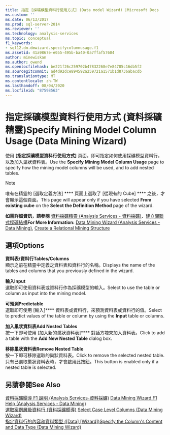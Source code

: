 ```yaml
---
title: 指定 [採礦模型資料行使用方式] (Data model Wizard) |Microsoft Docs
ms.custom: ''
ms.date: 06/13/2017
ms.prod: sql-server-2014
ms.reviewer: ''
ms.technology: analysis-services
ms.topic: conceptual
f1_keywords:
- sql12.dm.dmwizard.specifycolumnusage.f1
ms.assetid: 41a9867e-e055-495b-ba40-0a7ffaf57604
author: minewiskan
ms.author: owend
ms.openlocfilehash: be221f26c259702b47832268e7e84785c16db5f2
ms.sourcegitcommit: ad4d92dce894592a259721a1571b1d8736abacdb
ms.translationtype: MT
ms.contentlocale: zh-TW
ms.lasthandoff: 08/04/2020
ms.locfileid: "87598563"
---
```

# <a name="specify-mining-model-column-usage-data-mining-wizard"></a><span data-ttu-id="3d01a-102">指定採礦模型資料行使用方式 (資料採礦精靈)</span><span class="sxs-lookup"><span data-stu-id="3d01a-102">Specify Mining Model Column Usage (Data Mining Wizard)</span></span>
  <span data-ttu-id="3d01a-103">使用 **[指定採礦模型資料行使用方式]** 頁面，即可指定如何使用採礦模型資料行，以及加入巢狀資料表。</span><span class="sxs-lookup"><span data-stu-id="3d01a-103">Use the **Specify Mining Model Column Usage** page to specify how the mining model columns will be used, and to add nested tables.</span></span>  
  
> [!NOTE]  
>  <span data-ttu-id="3d01a-104">唯有在精靈的 [選取定義方法] \*\*\*\* 頁面上選取了 [從現有的 Cube] \*\*\*\* 之後，才會顯示這個頁面。</span><span class="sxs-lookup"><span data-stu-id="3d01a-104">This page will appear only if you have selected **From existing cube** on the **Select the Definition Method** page of the wizard.</span></span>  
  
 <span data-ttu-id="3d01a-105">**如需詳細資訊，請參閱** [資料採礦精靈 &#40;Analysis Services - 資料採礦&#41;](data-mining/data-mining-wizard-analysis-services-data-mining.md)、[建立關聯式採礦結構](data-mining/create-a-relational-mining-structure.md)</span><span class="sxs-lookup"><span data-stu-id="3d01a-105">**For More Information:** [Data Mining Wizard &#40;Analysis Services - Data Mining&#41;](data-mining/data-mining-wizard-analysis-services-data-mining.md), [Create a Relational Mining Structure](data-mining/create-a-relational-mining-structure.md)</span></span>  
  
## <a name="options"></a><span data-ttu-id="3d01a-106">選項</span><span class="sxs-lookup"><span data-stu-id="3d01a-106">Options</span></span>  
 <span data-ttu-id="3d01a-107">**資料表/資料行**</span><span class="sxs-lookup"><span data-stu-id="3d01a-107">**Tables/Columns**</span></span>  
 <span data-ttu-id="3d01a-108">顯示之前在精靈中定義之資料表和資料行的名稱。</span><span class="sxs-lookup"><span data-stu-id="3d01a-108">Displays the name of the tables and columns that you previously defined in the wizard.</span></span>  
  
 <span data-ttu-id="3d01a-109">**輸入**</span><span class="sxs-lookup"><span data-stu-id="3d01a-109">**Input**</span></span>  
 <span data-ttu-id="3d01a-110">選取即可使用資料表或資料行作為採礦模型的輸入。</span><span class="sxs-lookup"><span data-stu-id="3d01a-110">Select to use the table or column as input into the mining model.</span></span>  
  
 <span data-ttu-id="3d01a-111">**可預測**</span><span class="sxs-lookup"><span data-stu-id="3d01a-111">**Predictable**</span></span>  
 <span data-ttu-id="3d01a-112">選取即可使用 [輸入]\*\*\*\* 資料表或資料行，來預測資料表或資料行的值。</span><span class="sxs-lookup"><span data-stu-id="3d01a-112">Select to predict values of the table or column by using the **Input** table or columns.</span></span>  
  
 <span data-ttu-id="3d01a-113">**加入巢狀資料表**</span><span class="sxs-lookup"><span data-stu-id="3d01a-113">**Add Nested Tables**</span></span>  
 <span data-ttu-id="3d01a-114">按一下即可使用 [加入新的巢狀資料表]\*\*\*\* 對話方塊來加入資料表。</span><span class="sxs-lookup"><span data-stu-id="3d01a-114">Click to add a table with the **Add New Nested Table** dialog box.</span></span>  
  
 <span data-ttu-id="3d01a-115">**移除巢狀資料表**</span><span class="sxs-lookup"><span data-stu-id="3d01a-115">**Remove Nested Table**</span></span>  
 <span data-ttu-id="3d01a-116">按一下即可移除選取的巢狀資料表。</span><span class="sxs-lookup"><span data-stu-id="3d01a-116">Click to remove the selected nested table.</span></span> <span data-ttu-id="3d01a-117">只有已選取巢狀資料表時，才會啟用此按鈕。</span><span class="sxs-lookup"><span data-stu-id="3d01a-117">This button is enabled only if a nested table is selected.</span></span>  
  
## <a name="see-also"></a><span data-ttu-id="3d01a-118">另請參閱</span><span class="sxs-lookup"><span data-stu-id="3d01a-118">See Also</span></span>  
 <span data-ttu-id="3d01a-119">[資料採礦嚮導 F1 說明 &#40;Analysis Services-資料採礦&#41;](data-mining-wizard-f1-help-analysis-services-data-mining.md) </span><span class="sxs-lookup"><span data-stu-id="3d01a-119">[Data Mining Wizard F1 Help &#40;Analysis Services - Data Mining&#41;](data-mining-wizard-f1-help-analysis-services-data-mining.md) </span></span>  
 <span data-ttu-id="3d01a-120">[選取案例層級資料行 &#40;資料採礦嚮導&#41;](select-case-level-columns-data-mining-wizard.md) </span><span class="sxs-lookup"><span data-stu-id="3d01a-120">[Select Case Level Columns &#40;Data Mining Wizard&#41;](select-case-level-columns-data-mining-wizard.md) </span></span>  
 <span data-ttu-id="3d01a-121">[指定資料行的內容和資料類型 &#40;[Data] [Wizard]&#41;](specify-the-column-s-content-and-data-type-data-mining-wizard.md)</span><span class="sxs-lookup"><span data-stu-id="3d01a-121">[Specify the Column's Content and Data Type &#40;Data Mining Wizard&#41;](specify-the-column-s-content-and-data-type-data-mining-wizard.md)</span></span>  
  
  
